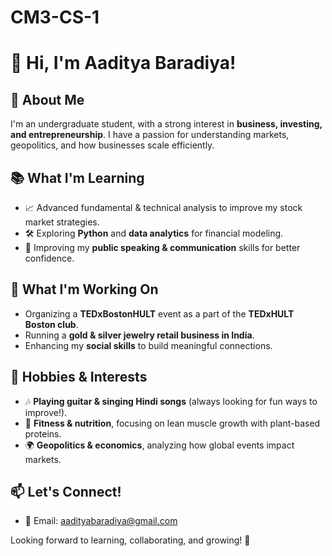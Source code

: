 # CM3-CS-1

# 👋 Hi, I'm Aaditya Baradiya!  

## 🚀 About Me  
I'm an undergraduate student, with a strong interest in **business, investing, and entrepreneurship**. I have a passion for understanding markets, geopolitics, and how businesses scale efficiently.  

## 📚 What I'm Learning  
- 📈 Advanced fundamental & technical analysis to improve my stock market strategies.  
- 🛠 Exploring **Python** and **data analytics** for financial modeling.  
- 🎤 Improving my **public speaking & communication** skills for better confidence.  

## 💼 What I'm Working On  
- Organizing a **TEDxBostonHULT** event as a part of the **TEDxHULT Boston club**.  
- Running a **gold & silver jewelry retail business in India**.  
- Enhancing my **social skills** to build meaningful connections.  

## 🎸 Hobbies & Interests  
- 🎶 **Playing guitar & singing Hindi songs** (always looking for fun ways to improve!).  
- 💪 **Fitness & nutrition**, focusing on lean muscle growth with plant-based proteins.  
- 🌍 **Geopolitics & economics**, analyzing how global events impact markets.  

## 📫 Let's Connect!  
- 📩 Email: aadityabaradiya@gmail.com

Looking forward to learning, collaborating, and growing! 🚀  
